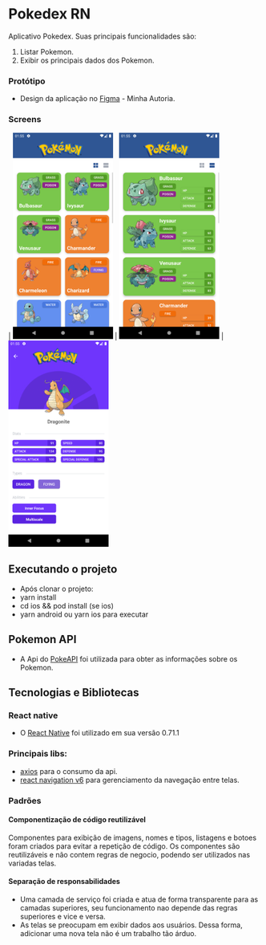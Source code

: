 # Pokedex RN

Aplicativo Pokedex. Suas principais funcionalidades são:

1. Listar Pokemon.
2. Exibir os principais dados dos Pokemon.

### Protótipo
- Design da aplicação no [Figma](https://www.figma.com/file/wKxba8lkLf6AKtrsa6b6Ci/Pokedex-Mobile?node-id=13%3A624&t=BTjlUixOlrnT4cDg-1) - Minha Autoria.

### Screens

| <img src="/screens/grid_cards.png" width="200">
| <img src="/screens/list_cards.png" width="200">
| <img src="/screens/pokemon_details.png" width="200">

## Executando o projeto

- Após clonar o projeto:
- yarn install
- cd ios && pod install (se ios)
- yarn android ou yarn ios para executar

## Pokemon API

- A Api do [PokeAPI](https://pokeapi.co/) foi utilizada para obter as informações sobre os Pokemon.

## Tecnologias e Bibliotecas

### React native

- O [React Native](https://reactnative.dev/) foi utilizado em sua versão 0.71.1

### Principais libs:

- [axios](https://github.com/axios/axios) para o consumo da api.
- [react navigation v6](https://reactnavigation.org/) para gerenciamento da navegação entre telas.

### Padrões

#### Componentização de código reutilizável

Componentes para exibição de imagens, nomes e tipos, listagens e botoes foram criados para evitar a repetição de código. Os componentes são reutilizáveis e não contem regras de negocio, podendo ser utilizados nas variadas telas.

#### Separação de responsabilidades

- Uma camada de serviço foi criada e atua de forma transparente para as camadas superiores, seu funcionamento nao depende das regras superiores e vice e versa.
- As telas se preocupam em exibir dados aos usuários. Dessa forma, adicionar uma nova tela não é um trabalho tão árduo.
